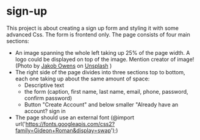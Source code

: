 # sign-up
This project is about creating a sign up form and styling it with some advanced Css.
The form is frontend only. 
The page consists of four main sections:
- An image spanning the whole left taking up 25% of the page width. A logo could be displayed on top of the image. Mention creator of image! (Photo by <a href="https://unsplash.com/@jakobowens1?utm_source=unsplash&utm_medium=referral&utm_content=creditCopyText">Jakob Owens</a> on <a href="https://unsplash.com/explore?utm_source=unsplash&utm_medium=referral&utm_content=creditCopyText">Unsplash</a>
  )
- The right side of the page divides into three sections top to bottom, each one taking
up about the same amount of space:
    - Descriptive text
    - the form (caption, first name, last name, email, phone, password, confirm password)
    - Button "Create Account" and below smaller "Already have an account? <a> sign in</a>
- The page should use an external font (@import url('https://fonts.googleapis.com/css2?family=Gideon+Roman&display=swap');)

